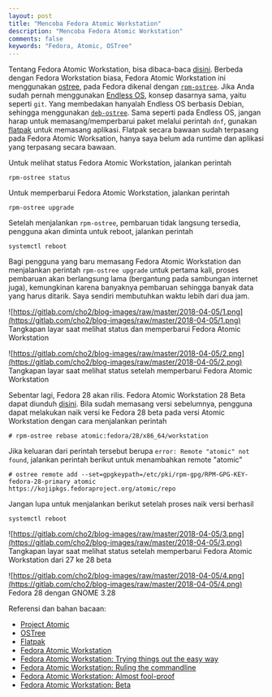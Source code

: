 ```yaml
---
layout: post
title: "Mencoba Fedora Atomic Workstation"
description: "Mencoba Fedora Atomic Workstation"
comments: false
keywords: "Fedora, Atomic, OSTree"
---
```


Tentang Fedora Atomic Workstation, bisa dibaca-baca [disini](https://www.projectatomic.io/blog/2018/02/fedora-atomic-workstation/). Berbeda dengan Fedora Workstation biasa, Fedora Atomic Workstation ini menggunakan [ostree](https://ostree.readthedocs.io/en/latest/), pada Fedora dikenal dengan [`rpm-ostree`](https://rpm-ostree.readthedocs.io/en/latest/). Jika Anda sudah pernah menggunakan [Endless OS](https://endlessos.com/), konsep dasarnya sama, yaitu seperti `git`. Yang membedakan hanyalah Endless OS berbasis Debian, sehingga menggunakan [`deb-ostree`](https://github.com/dbnicholson/deb-ostree-builder). Sama seperti pada Endless OS, jangan harap untuk memasang/memperbarui paket melalui perintah `dnf`, gunakan [flatpak](https://flatpak.org/) untuk memasang aplikasi. Flatpak secara bawaan sudah terpasang pada Fedora Atomic Worksation, hanya saya belum ada runtime dan aplikasi yang terpasang secara bawaan.

Untuk melihat status Fedora Atomic Workstation, jalankan perintah
```
rpm-ostree status
``` 

Untuk memperbarui Fedora Atomic Workstation, jalankan perintah
```
rpm-ostree upgrade
``` 
Setelah menjalankan `rpm-ostree`, pembaruan tidak langsung tersedia, pengguna akan diminta untuk reboot, jalankan perintah
```
systemctl reboot
```

Bagi pengguna yang baru memasang Fedora Atomic Workstation dan menjalankan perintah `rpm-ostree upgrade` untuk pertama kali, proses pembaruan akan berlangsung lama (bergantung pada sambungan internet juga), kemungkinan karena banyaknya pembaruan sehingga banyak data yang harus ditarik. Saya sendiri membutuhkan waktu lebih dari dua jam.

![https://gitlab.com/cho2/blog-images/raw/master/2018-04-05/1.png](https://gitlab.com/cho2/blog-images/raw/master/2018-04-05/1.png)
Tangkapan layar saat melihat status dan memperbarui Fedora Atomic Workstation

![https://gitlab.com/cho2/blog-images/raw/master/2018-04-05/2.png](https://gitlab.com/cho2/blog-images/raw/master/2018-04-05/2.png)
Tangkapan layar saat melihat status setelah memperbarui Fedora Atomic Workstation

Sebentar lagi, Fedora 28 akan rilis. Fedora Atomic Workstation 28 Beta dapat diunduh [disini](https://download.fedoraproject.org/pub/fedora/linux/releases/test/28_Beta/AtomicWorkstation/x86_64/iso/Fedora-AtomicWorkstation-ostree-x86_64-28_Beta-1.3.iso). Bila sudah memasang versi sebelumnya, pengguna dapat melakukan naik versi ke Fedora 28 beta pada versi Atomic Workstation dengan cara menjalankan perintah
```
# rpm-ostree rebase atomic:fedora/28/x86_64/workstation
```
Jika keluaran dari perintah tersebut berupa `error: Remote "atomic" not found`, jalankan perintah berikut untuk menambahkan remote "atomic"
```
# ostree remote add --set=gpgkeypath=/etc/pki/rpm-gpg/RPM-GPG-KEY-fedora-28-primary atomic https://kojipkgs.fedoraproject.org/atomic/repo
```
Jangan lupa untuk menjalankan berikut setelah proses naik versi berhasil
```
systemctl reboot
```
![https://gitlab.com/cho2/blog-images/raw/master/2018-04-05/3.png](https://gitlab.com/cho2/blog-images/raw/master/2018-04-05/3.png)
Tangkapan layar saat melihat status setelah memperbarui Fedora Atomic Workstation dari 27 ke 28 beta

![https://gitlab.com/cho2/blog-images/raw/master/2018-04-05/4.png](https://gitlab.com/cho2/blog-images/raw/master/2018-04-05/4.png)
Fedora 28 dengan GNOME 3.28

Referensi dan bahan bacaan:

* [Project Atomic](https://www.projectatomic.io/)
* [OSTree](https://ostree.readthedocs.io/en/latest/)
* [Flatpak](https://flatpak.org/)
* [Fedora Atomic Workstation](https://www.projectatomic.io/blog/2018/02/fedora-atomic-workstation/)
* [Fedora Atomic Workstation: Trying things out the easy way](https://blogs.gnome.org/mclasen/2018/03/08/fedora-atomic-workstation-trying-things-out-the-easy-way/)
* [Fedora Atomic Workstation: Ruling the commandline](https://blogs.gnome.org/mclasen/2018/03/16/fedora-atomic-workstation-ruling-the-commandline/)
* [Fedora Atomic Workstation: Almost fool-proof](https://blogs.gnome.org/mclasen/2018/03/22/fedora-atomic-workstation-almost-fool-proof/)
* [Fedora Atomic Workstation: Beta](https://blogs.gnome.org/mclasen/2018/04/03/fedora-atomic-workstation-beta/)